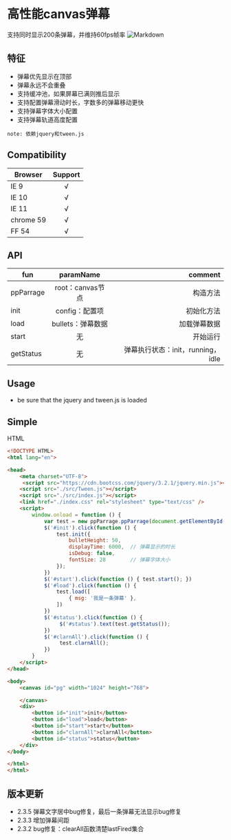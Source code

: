 # 高性能canvas弹幕

支持同时显示200条弹幕，并维持60fps帧率
![Markdown](http://i4.eiimg.com/1949/ce509c38502be29c.png)

## 特征
- 弹幕优先显示在顶部
- 弹幕永远不会重叠
- 支持缓冲池，如果屏幕已满则推后显示
- 支持配置弹幕滑动时长，字数多的弹幕移动更快
- 支持弹幕字体大小配置
- 支持弹幕轨道高度配置

`note: 依赖jquery和tween.js`

##  Compatibility
| Browser       | Support          |
| ------------- |:----------------:|
| IE 9          | √                |
| IE 10         | √                |
| IE 11         | √                |
| chrome 59     | √                |
| FF 54         | √                |

## API
| fun           | paramName          | comment  |
| ------------- |:-------------:| -----:|
| ppParrage     | root：canvas节点          | 构造方法|
| init          | config：配置项            | 初始化方法   |
| load          | bullets：弹幕数据         | 加载弹幕数据  |
| start         | 无                       | 开始运行     |
| getStatus     | 无                       | 弹幕执行状态：init，running，idle  |


## Usage

- be sure that the jquery and tween.js is loaded

## Simple
HTML
```html
<!DOCTYPE HTML>
<html lang="en">

<head>
    <meta charset="UTF-8">
     <script src="https://cdn.bootcss.com/jquery/3.2.1/jquery.min.js"></script>
    <script src="./src/Tween.js"></script> 
    <script src="./src/index.js"></script>
    <link href="./index.css" rel="stylesheet" type="text/css" />
    <script>
        window.onload = function () {
            var test = new ppParrage.ppParrage(document.getElementById('pg'));
            $('#init').click(function () {
                test.init({
                    bulletHeight: 50,
                    displayTime: 6000,  // 弹幕显示的时长
                    isDebug: false,
                    fontSize: 28        // 弹幕字体大小
                }); 
            })
            $('#start').click(function () { test.start(); })
            $('#load').click(function () {
                test.load([
                    { msg: '我是一条弹幕' },
                ])
            })
            $('#status').click(function () {
                 $('#status').text(test.getStatus());
            })
            $('#clarnAll').click(function () {
                 test.clarnAll();
            })
        }
    </script>
</head>

<body>
    <canvas id="pg" width="1024" height="768">

    </canvas>
    <div>
        <button id="init">init</button> 
        <button id="load">load</button>
        <button id="start">start</button>
        <button id="clarnAll">clarnAll</button>
        <button id="status">status</button>
    </div>
</body>

</html>
</html>
```

## 版本更新
- 2.3.5 弹幕文字居中bug修复，最后一条弹幕无法显示bug修复
- 2.3.3 增加弹幕间距
- 2.3.2 bug修复：clearAll函数清楚lastFired集合